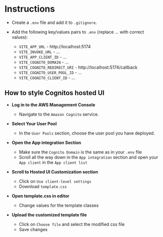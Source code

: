 # Instructions

- Create a `.env` file and add it to `.gitignore`.
- Add the following key/values pairs to `.env` (replace ... with correct values):

  - `VITE_APP_URL` - http://localhost:5174
  - `VITE_INVOKE_URL` - ...
  - `VITE_APP_CLIENT_ID` - ...
  - `VITE_COGNITO_DOMAIN` - ...
  - `VITE_COGNITO_REDIRECT_URI` - http://localhost:5174/callback
  - `VITE_COGNITO_USER_POOL_ID` - ...
  - `VITE_COGNITO_CLIENT_ID` - ...

## How to style Cognitos hosted UI

- **Log in to the AWS Management Console**

  - Navigate to the `Amazon Cognito` service.

- **Select Your User Pool**

  - In the `User Pools` section, choose the user pool you have deployed.

- **Open the App integration Section**

  - Make sure the `Cognito Domain` is the same as in your `.env` file
  - Scroll all the way down in the `App integration` section and open your `App client` in the `App client list`

- **Scroll to Hosted UI Customization section**

  - Click on `Use client-level settings`
  - Download `template.css`

- **Open template.css in editor**

  - Change values for the template classes

- **Upload the customized template file**
  - Click on `Choose file` and select the modified css file
  - Save changes
